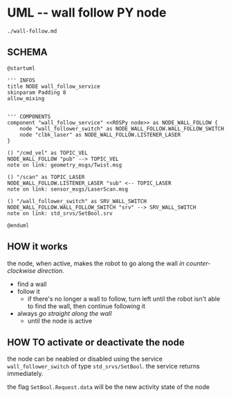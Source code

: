 
# UML -- wall follow PY node

```{toctree} 
./wall-follow.md
```

## SCHEMA

```{uml} 
@startuml

''' INFOS
title NODE wall_follow_service
skinparam Padding 8
allow_mixing


''' COMPONENTS
component "wall_follow_service" <<ROSPy node>> as NODE_WALL_FOLLOW {
	node "wall_follower_switch" as NODE_WALL_FOLLOW.WALL_FOLLOW_SWITCH
	node "clbk_laser" as NODE_WALL_FOLLOW.LISTENER_LASER
}

() "/cmd_vel" as TOPIC_VEL
NODE_WALL_FOLLOW "pub" --> TOPIC_VEL
note on link: geometry_msgs/Twist.msg

() "/scan" as TOPIC_LASER
NODE_WALL_FOLLOW.LISTENER_LASER "sub" <-- TOPIC_LASER
note on link: sensor_msgs/LaserScan.msg

() "/wall_follower_switch" as SRV_WALL_SWITCH
NODE_WALL_FOLLOW.WALL_FOLLOW_SWITCH "srv" --> SRV_WALL_SWITCH
note on link: std_srvs/SetBool.srv

@enduml
```

## HOW it works

the node, when active, makes the robot to go along the wall *in counter-clockwise direction*. 

- find a wall
- follow it
	- if there's no longer a wall to follow, turn left until the robot isn't able to find the wall, then continue following it
- always *go straight along the wall*
	- until the node is active

## HOW TO activate or deactivate the node

the node can be neabled or disabled using the service `wall_follower_switch` of type `std_srvs/SetBool`. the service returns immediately.

the flag `SetBool.Request.data` will be the new activity state of the node
